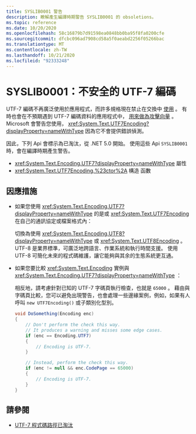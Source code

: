 ```yaml
---
title: SYSLIB0001 警告
description: 瞭解產生編譯時期警告 SYSLIB0001 的 obsoletions。
ms.topic: reference
ms.date: 10/20/2020
ms.openlocfilehash: 58c16879b7d91598ea0848bb0ba95f8fa0200cfe
ms.sourcegitcommit: dfcbc096ad7908cd58a5f0aeabd2256f05266bac
ms.translationtype: MT
ms.contentlocale: zh-TW
ms.lasthandoff: 10/21/2020
ms.locfileid: "92333248"
---
```

# <a name="syslib0001-the-utf-7-encoding-is-insecure"></a>SYSLIB0001：不安全的 UTF-7 編碼

UTF-7 編碼不再廣泛使用於應用程式，而許多規格現在禁止在交換中 [使用](https://security.stackexchange.com/a/68609/3573) 。 有時也會在不預期遇到 UTF-7 編碼資料的應用程式中， [用來做為攻擊向量](https://cve.mitre.org/cgi-bin/cvekey.cgi?keyword=utf-7) 。 Microsoft 會警告您使用， <xref:System.Text.UTF7Encoding?displayProperty=nameWithType> 因為它不會提供錯誤偵測。

因此，下列 Api 會標示為已淘汰，從 .NET 5.0 開始。 使用這些 Api `SYSLIB0001` 時，會在編譯時期產生警告。

- <xref:System.Text.Encoding.UTF7?displayProperty=nameWithType> 屬性
- <xref:System.Text.UTF7Encoding.%23ctor%2A> 構造 函數

## <a name="workarounds"></a>因應措施

- 如果您使用 <xref:System.Text.Encoding.UTF7?displayProperty=nameWithType> 的是或 <xref:System.Text.UTF7Encoding> 在自己的通訊協定或檔案格式內：

  切換為使用 <xref:System.Text.Encoding.UTF8?displayProperty=nameWithType> 或 <xref:System.Text.UTF8Encoding> 。 UTF-8 是業界標準，可廣泛地跨語言、作業系統和執行時間支援。 使用 UTF-8 可簡化未來的程式碼維護，讓它能夠與其余的生態系統更互通。

- 如果您要比較 <xref:System.Text.Encoding> 實例與 <xref:System.Text.Encoding.UTF7?displayProperty=nameWithType> ：

  相反地，請考慮針對已知的 UTF-7 字碼頁執行檢查，也就是 `65000` 。 藉由與字碼頁比較，您可以避免出現警告，也會處理一些邊緣案例，例如，如果有人呼叫 `new UTF7Encoding()` 或子類別化型別。

  ```csharp
  void DoSomething(Encoding enc)
  {
      // Don't perform the check this way.
      // It produces a warning and misses some edge cases.
      if (enc == Encoding.UTF7)
      {
          // Encoding is UTF-7.
      }

      // Instead, perform the check this way.
      if (enc != null && enc.CodePage == 65000)
      {
          // Encoding is UTF-7.
      }
  }
  ```

## <a name="see-also"></a>請參閱

- [UTF-7 程式碼路徑已淘汰](3.1-5.0.md#utf-7-code-paths-are-obsolete)
